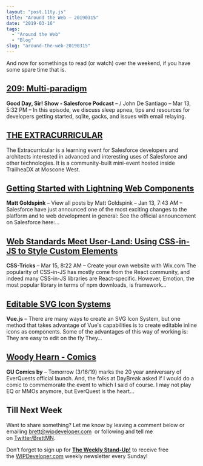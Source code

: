 ```yaml
---
layout: "post.11ty.js"
title: "Around the Web – 20190315"
date: "2019-03-16"
tags: 
  - "Around the Web"
  - "Blog"
slug: "around-the-web-20190315"
---
```


And now for somethings to read (or watch) over the weekend, if you have some spare time that is.

## [209: Multi-paradigm](https://www.gooddaysirpodcast.com/podcast/2019/3/13/209-multi-paradigm)

**Good Day, Sir! Show - Salesforce Podcast** – / John De Santiago – Mar 13, 5:32 PM – In this episode, we discuss sleep apnea, tips and resources for developers getting started, sqlite, gacks, and issues with email relaying.

## [THE EXTRACURRICULAR](http://theextracurricular.org/)

The Extracurricular is a learning event for Salesforce developers and architects interested in advanced and interesting uses of Salesforce and other technologies. It is a community-built mini-event hosted inside TrailheaDX at Moscone West.

## [Getting Started with Lightning Web Components](https://www.mattgoldspink.co.uk/getting-started-with-lightning-web-components/)

**Matt Goldspink** – View all posts by Matt Goldspink – Jan 13, 7:43 AM – Salesforce have just announced one of the most exciting changes to the platform and to web development in general: See the official announcement on Salesforce here:…  

## [Web Standards Meet User-Land: Using CSS-in-JS to Style Custom Elements](https://css-tricks.com/web-standards-meet-user-land-using-css-in-js-to-style-custom-elements/)

**CSS-Tricks** – Mar 15, 8:22 AM – Create your own website with Wix.com The popularity of CSS-in-JS has mostly come from the React community, and indeed many CSS-in-JS libraries are React-specific. However, Emotion, the most popular library in terms of npm downloads, is framework…

## [Editable SVG Icon Systems](https://vuejs.org/v2/cookbook/editable-svg-icons.html)

**Vue.js** – There are many ways to create an SVG Icon System, but one method that takes advantage of Vue's capabilities is to create editable inline icons as components. Some of the advantages of this way of working is: They are easy to edit on the fly They…

## [Woody Hearn - Comics](http://gucomics.com/20190315)

**GU Comics by** – Tomorrow (3/16/19) marks the 20 year anniversary of EverQuests official launch. And, the folks at DayBreak asked if I would do a comic to commemorate the event to which I said of course. I may not play EQ or MMOs anymore, but EverQuest is the heart…

## Till Next Week

Want to share something? Let me know by leaving a comment below or emailing [brett@wipdeveloper.com](mailto:brett@wipdeveloper.com)  or following and tell me on [Twitter/BrettMN](https://twitter.com/BrettMN).

Don’t forget to sign up for **[The Weekly Stand-Up!](https://wipdeveloper.wpcomstaging.com/newsletter/)** to receive free the [WIPDeveloper.com](https://wipdeveloper.wpcomstaging.com/) weekly newsletter every Sunday!
